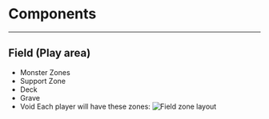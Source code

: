 # Components
---
## Field (Play area)
- Monster Zones
- Support Zone
- Deck
- Grave
- Void
Each player will have these zones:
![Field zone layout](Design/field.png)